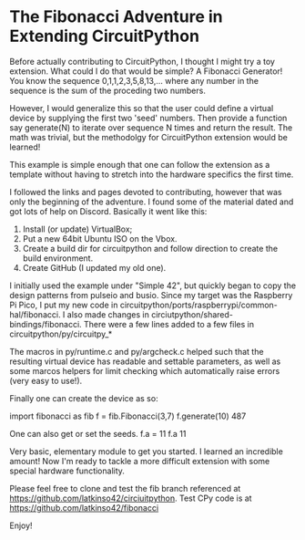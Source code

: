 # The Fibonacci Adventure in Extending CircuitPython

Before actually contributing to CircuitPython, I thought I might try a toy extension.
What could I do that would be simple? A Fibonacci Generator! You know the sequence
0,1,1,2,3,5,8,13,... where any number in the sequence is the sum of the proceding two numbers.

However, I would generalize this so that the user could define a virtual device by
supplying the first two 'seed' numbers. Then provide a function say generate(N) to iterate over
sequence N times and return the result. The math was trivial, but the methodolgy for CircuitPython
extension would be learned!

This example is simple enough that one can follow the extension as a template without
having to stretch into the hardware specifics the first time.

I followed the links and pages devoted to contributing, however that was only the beginning of the adventure.
I found some of the material dated and got lots of help on Discord. Basically it went like this:

1) Install (or update) VirtualBox;
2) Put a new 64bit Ubuntu ISO on the Vbox.
3) Create a build dir for circuitpython and follow direction to create the build environment.
4) Create GitHub (I updated my old one).

I initially used the example under "Simple 42", but quickly began to copy the design patterns from pulseio and busio.
Since my target was the Raspberry Pi Pico, I put my new code in circuitpython/ports/raspberrypi/common-hal/fibonacci.
I also made changes in circiutpython/shared-bindings/fibonacci.
There were a few lines added to a few files in circuitpython/py/circuitpy_*

The macros in py/runtime.c and py/argcheck.c helped such that the resulting virtual device has readable and settable parameters, as well as some marcos helpers for limit checking which automatically raise errors (very easy to use!).

Finally one can create the device as so:

import fibonacci as fib
f = fib.Fibonacci(3,7)
f.generate(10)
487

One can also get or set the seeds.
f.a = 11
f.a
11

Very basic, elementary module to get you started. I learned an incredible amount!
Now I'm ready to tackle a more difficult extension with some special hardware functionality.

Please feel free to clone and test the fib branch referenced at https://github.com/latkinso42/circiuitpython.
Test CPy code is at https://github.com/latkinso42/fibonacci

Enjoy!